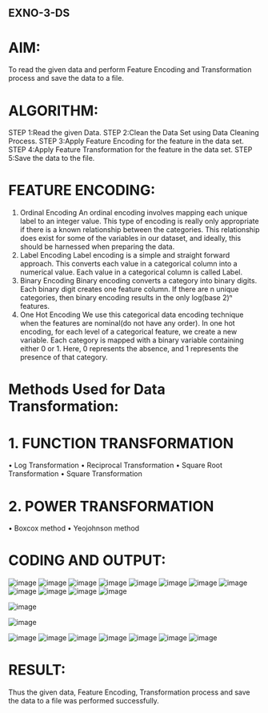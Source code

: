 ## EXNO-3-DS

# AIM:
To read the given data and perform Feature Encoding and Transformation process and save the data to a file.

# ALGORITHM:
STEP 1:Read the given Data.
STEP 2:Clean the Data Set using Data Cleaning Process.
STEP 3:Apply Feature Encoding for the feature in the data set.
STEP 4:Apply Feature Transformation for the feature in the data set.
STEP 5:Save the data to the file.

# FEATURE ENCODING:
1. Ordinal Encoding
An ordinal encoding involves mapping each unique label to an integer value. This type of encoding is really only appropriate if there is a known relationship between the categories. This relationship does exist for some of the variables in our dataset, and ideally, this should be harnessed when preparing the data.
2. Label Encoding
Label encoding is a simple and straight forward approach. This converts each value in a categorical column into a numerical value. Each value in a categorical column is called Label.
3. Binary Encoding
Binary encoding converts a category into binary digits. Each binary digit creates one feature column. If there are n unique categories, then binary encoding results in the only log(base 2)ⁿ features.
4. One Hot Encoding
We use this categorical data encoding technique when the features are nominal(do not have any order). In one hot encoding, for each level of a categorical feature, we create a new variable. Each category is mapped with a binary variable containing either 0 or 1. Here, 0 represents the absence, and 1 represents the presence of that category.

# Methods Used for Data Transformation:
  # 1. FUNCTION TRANSFORMATION
• Log Transformation
• Reciprocal Transformation
• Square Root Transformation
• Square Transformation
  # 2. POWER TRANSFORMATION
• Boxcox method
• Yeojohnson method

# CODING AND OUTPUT:

![image](https://github.com/user-attachments/assets/c2965c80-4f1a-4346-b6bc-ff8e759a3845)
![image](https://github.com/user-attachments/assets/99fc9774-589a-4f75-bc78-2a7504c2b8ab)
![image](https://github.com/user-attachments/assets/c8669a65-e676-46b7-a0ef-0e6522f3203c)
![image](https://github.com/user-attachments/assets/382a5c2e-0dca-417f-b74c-b5c60ee689ab)
![image](https://github.com/user-attachments/assets/7fb9fbc4-3c6a-4cea-993c-19a992d5e060)
![image](https://github.com/user-attachments/assets/a6dde19c-aff6-4302-9e72-82d3ffdfc4b8)
![image](https://github.com/user-attachments/assets/c963160a-c46a-4683-947a-32afac5ffbc4)
![image](https://github.com/user-attachments/assets/36642cdd-cc03-48e5-a2ab-94b3cdfc23f3)
![image](https://github.com/user-attachments/assets/cae935a3-a7a7-45be-bd68-2c64bca5c96d)
![image](https://github.com/user-attachments/assets/dc86b76c-3334-44ac-9f5f-1ab00d4b1c46)
![image](https://github.com/user-attachments/assets/a1e5c2db-0042-41ce-bc7b-7ae3a67bb1c1)
![image](https://github.com/user-attachments/assets/534bd1e8-d05f-4edf-86e2-c1238c731269)

![image](https://github.com/user-attachments/assets/8515c438-1f14-4922-a316-dc087f6a48a4)

![image](https://github.com/user-attachments/assets/29ab4c96-50ac-487a-807d-87ad67831903)

![image](https://github.com/user-attachments/assets/903fc748-d7da-44a4-94f6-0e0eb503f352)
![image](https://github.com/user-attachments/assets/e17d3a9d-1691-47ff-a49c-438c440e1741)
![image](https://github.com/user-attachments/assets/4653c576-27db-4f05-af44-4fa67647fdb2)
![image](https://github.com/user-attachments/assets/d3204abb-c9b0-4af2-8b22-58b7580b1a69)
![image](https://github.com/user-attachments/assets/c6828097-e732-4e5c-b9e3-6c7032b4b961)
![image](https://github.com/user-attachments/assets/231c980e-c23b-47ed-b279-6ab0bc6b26f5)
![image](https://github.com/user-attachments/assets/d9cc48fa-7f21-4f24-821e-87c3dbf2cdaa)


# RESULT:
Thus the given data, Feature Encoding, Transformation process and save the data to a file was performed successfully.

       
